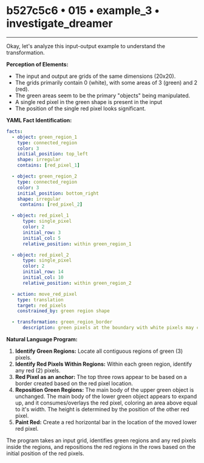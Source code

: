 # b527c5c6 • 015 • example_3 • investigate_dreamer

---
Okay, let's analyze this input-output example to understand the transformation.

**Perception of Elements:**

*   The input and output are grids of the same dimensions (20x20).
*   The grids primarily contain 0 (white), with some areas of 3 (green) and 2 (red).
*   The green areas seem to be the primary "objects" being manipulated.
*    A single red pixel in the green shape is present in the input
*   The position of the single red pixel looks significant.

**YAML Fact Identification:**



```yaml
facts:
  - object: green_region_1
    type: connected_region
    color: 3
    initial_position: top_left
    shape: irregular
    contains: [red_pixel_1]

  - object: green_region_2
    type: connected_region
    color: 3
    initial_position: bottom_right
    shape: irregular
     contains: [red_pixel_2]

  - object: red_pixel_1
      type: single_pixel
      color: 2
      initial_row: 3
      initial_col: 5
      relative_position: within green_region_1

  - object: red_pixel_2
      type: single_pixel
      color: 2
      initial_row: 14
      initial_col: 10
      relative_position: within green_region_2

  - action: move_red_pixel
    type: translation
    target: red_pixels
    constrained_by: green region shape

  - transformation: green_region_border
      description: green pixels at the boundary with white pixels may change
```



**Natural Language Program:**

1.  **Identify Green Regions:** Locate all contiguous regions of green (3) pixels.
2.  **Identify Red Pixels Within Regions:** Within each green region, identify any red (2) pixels.
3. **Red Pixel as an anchor:** The top three rows appear to be based on a border created based on the red pixel location.
4. **Reposition Green Regions:**
      The main body of the upper green object is unchanged.
      The main body of the lower green object appears to expand up, and it consumes/overlays the red pixel, coloring an area above equal to it's width. The height is determined by the position of the other red pixel.
5. **Paint Red:** Create a red horizontal bar in the location of the moved lower red pixel.

The program takes an input grid, identifies green regions and any red pixels inside the regions, and repositions the red regions in the rows based on the initial position of the red pixels.

